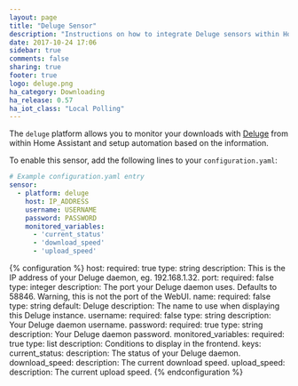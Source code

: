 ```yaml
---
layout: page
title: "Deluge Sensor"
description: "Instructions on how to integrate Deluge sensors within Home Assistant."
date: 2017-10-24 17:06
sidebar: true
comments: false
sharing: true
footer: true
logo: deluge.png
ha_category: Downloading
ha_release: 0.57
ha_iot_class: "Local Polling"
---
```



The `deluge` platform allows you to monitor your downloads with [Deluge](http://deluge-torrent.org/) from within Home Assistant and setup automation based on the information.

To enable this sensor, add the following lines to your `configuration.yaml`:

```yaml
# Example configuration.yaml entry
sensor:
  - platform: deluge
    host: IP_ADDRESS
    username: USERNAME
    password: PASSWORD
    monitored_variables:
      - 'current_status'
      - 'download_speed'
      - 'upload_speed'
```

{% configuration %}
host:
  required: true
  type: string
  description: This is the IP address of your Deluge daemon, eg. 192.168.1.32.
port:
  required: false
  type: integer
  description: The port your Deluge daemon uses. Defaults to 58846. Warning, this is not the port of the WebUI.
name:
  required: false
  type: string
  default: Deluge
  description: The name to use when displaying this Deluge instance.
username:
  required: false
  type: string
  description: Your Deluge daemon username.
password:
  required: true
  type: string
  description: Your Deluge daemon password.
monitored_variables:
  required: true
  type: list
  description: Conditions to display in the frontend.
  keys:
    current_status:
      description: The status of your Deluge daemon.
    download_speed:
      description: The current download speed.
    upload_speed:
      description: The current upload speed.
  {% endconfiguration %}
